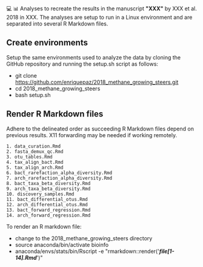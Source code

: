 :computer: :bar_chart:
Analyses to recreate the results in the manuscript **"XXX"** by XXX et al. 2018 in XXX. The analyses are setup to run in a Linux environment and are separated into several R Markdown files.

## Create environments

Setup the same environments used to analyze the data by cloning the GitHub repository and running the setup.sh script as follows:

- git clone https://github.com/enriquepaz/2018_methane_growing_steers.git
- cd 2018_methane_growing_steers
- bash setup.sh

## Render R Markdown files

Adhere to the delineated order as succeeding R Markdown files depend on previous results. X11 forwarding may be needed if working remotely.

    1. data_curation.Rmd
	2. fasta_demux_qc.Rmd
	3. otu_tables.Rmd
	4. tax_align_bact.Rmd
	5. tax_align_arch.Rmd
	6. bact_rarefaction_alpha_diversity.Rmd
	7. arch_rarefaction_alpha_diversity.Rmd
	8. bact_taxa_beta_diversity.Rmd
    9. arch_taxa_beta_diversity.Rmd
    10. discovery_samples.Rmd
    11. bact_differential_otus.Rmd
    12. arch_differential_otus.Rmd
    13. bact_forward_regression.Rmd
    14. arch_forward_regression.Rmd

To render an R markdown file: 

- change to the 2018_methane_growing_steers directory 
- source anaconda/bin/activate bioinfo
- anaconda/envs/stats/bin/Rscript -e "rmarkdown::render('**_file[1-14].Rmd_**')"

